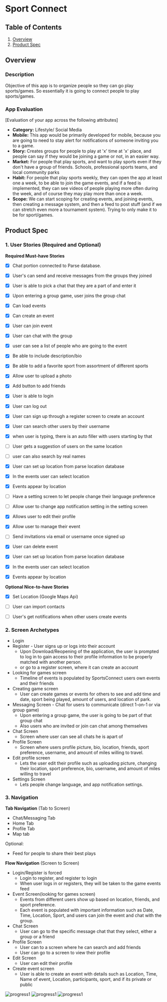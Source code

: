 # Sport Connect

## Table of Contents
1. [Overview](#Overview)
1. [Product Spec](#Product-Spec)


## Overview
### Description 
Objective of this app is to organize people so they can go play sports/games. So essentially it is going to connect people to play sports/games.

### App Evaluation 
[Evaluation of your app across the following attributes]
- **Category:** Lifestyle/ Social Media
- **Mobile:** This app would be primarily developed for mobile, because you are going to need to stay alert for notifications of someone inviting you to a game.
- **Story:** Creates groups for people to play at 'x' time at 'x' place, and people can say if they would be joining a game or not, in an easier way.
- **Market:** For people that play sports, and want to play sports even if they don't have a group of friends. Schools, professional sports teams, and local community parks
- **Habit:** For people that play sports weekly, they can open the app at least one a week, to be able to join the game events, and if a feed is implemented, they can see videos of people playing more often during the week, and of course they may play more than once a week.
- **Scope:** We can start scoping for creating events, and joining events, then creating a message system, and then a feed to post stuff (and if we can stretch even more a tournament system). Trying to only make it to be for sport/games.

## Product Spec  

### 1. User Stories (Required and Optional) 

**Required Must-have Stories**
 - [X] Chat portion connected to Parse database.
- [x] User's can send and receive messages from the groups they joined 
 - [x] User is able to pick a chat that they are a part of and enter it
 - [x] Upon entering a group game, user joins the group chat
 - [x] Can load events
- [x] Can create an event
- [x] User can join event
- [x] User can chat with the group
- [x] user can see a list of people who are going to the event
- [X]  Be able to include description/bio 
- [X] Be able to add a favorite sport from assortment of different sports 
 - [X] Allow user to upload a photo
 - [x] Add button to add friends 
 - [x] User is able to login
- [x] User can log out
- [X] User can sign up through a register screen to create an account
- [X] User can search other users by their username
 - [X] when user is typing, there is an auto filler with users starting by  that
 - [ ] User gets a suggestion of users on the same location
 - [ ] user can also search by real names
  - [X] User can set up location from parse location database
 - [x] In the events user can select location
 - [X] Events appear by location
 - [ ] Have a setting screen to let people change their language preference
- [ ] Allow user to change app notification setting in the setting screen 
- [X] Allows user to edit their profile 
- [X] Allow user to manage their event 
 - [ ] Send invitations via email or username once signed up
 - [X] User can delete event
 - [X] User can set up location from parse location database
 - [x] In the events user can select location
 - [X] Events appear by location


**Optional Nice-to-have Stories**

- [x] Set Location (Google Maps Api)
- [ ] User can import contacts
- [ ] User's get notifications when other users create events



### 2. Screen Archetypes 

* Login 
* Register - User signs up or logs into their account
   * Upon Download/Reopening of the application, the user is prompted to log in to gain access to their profile information to be properly matched with another person. 
   * or go to a register screen, where it can create an account
* Looking for games screen
  * Timeline of events is populated by SportsConnect users own events and their friends
* Creating game screen
    * User can create games or events for others to see and add time and date, sport being played, amount of users, and location of park.
* Messaging Screen - Chat for users to communicate (direct 1-on-1 or via group game)
   * Upon entering a group game, the user is going to be part of that group chat
   * Also users who are invited or join can chat among themselves
* Chat Screen
   * Screen where user can see all chats he is apart of
* Profile Screen 
   * Screen where users profile picture, bio, location, friends, sport preference, username, and amount of miles willing to travel.
* Edit profile screen
    * Lets the user edit their profile such as uploading picture, changing their location, sport preference, bio, username, and amount of miles willing to travel
* Settings Screen
   * Lets people change language, and app notification settings.

### 3. Navigation

**Tab Navigation** (Tab to Screen)

* Chat/Messaging Tab
* Home Tab
* Profile Tab
* Map tab

Optional:
* Feed for people to share their best plays

**Flow Navigation** (Screen to Screen)

* Login/Register is forced
   * Login to register, and register to login
   * When user logs in or registers, they will be taken to the game events feed
* Event Screen(looking for games screen)
   * Events from different users show up based on location, friends, and sport preference.
   * Each event is populated with important information such as Date, Time, Location, Sport, and users can join the event and chat with the group.
* Chat Screen
   * User can go to the specific message chat that they select, either a group or a friend
* Profile Screen
   * User can to a screen where he can search and add friends
   * User can go to a screen to view their profile
* Edit Screen
   * User can edit their profile
* Create event screen
   * User is able to create an event with details such as Location, Time, Name of event, Location, participants, sport, and if its private or public





![progress1](https://github.com/SportsAct/SportsAct/blob/main/walkthrough.gif)
![progress1](https://github.com/SportsAct/SportsAct/blob/main/walkthrough2.gif)
![progress1](https://github.com/SportsAct/SportsAct/blob/main/walkthroughgif1.gif)


